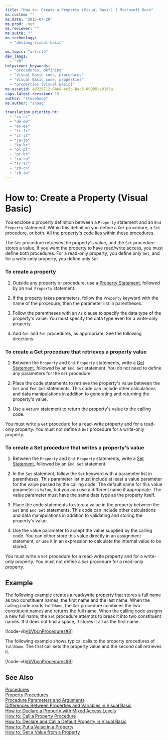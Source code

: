 ```yaml
---
title: "How to: Create a Property (Visual Basic) | Microsoft Docs"
ms.custom: ""
ms.date: "2015-07-20"
ms.prod: .net
ms.reviewer: ""
ms.suite: ""
ms.technology: 
  - "devlang-visual-basic"

ms.topic: "article"
dev_langs: 
  - "VB"
helpviewer_keywords: 
  - "procedures, defining"
  - "Visual Basic code, procedures"
  - "Visual Basic code, properties"
  - "properties [Visual Basic]"
ms.assetid: 4d229712-6be8-4c5c-bac5-06995ce9185a
caps.latest.revision: 15
author: "stevehoag"
ms.author: "shoag"

translation.priority.ht: 
  - "cs-cz"
  - "de-de"
  - "es-es"
  - "fr-fr"
  - "it-it"
  - "ja-jp"
  - "ko-kr"
  - "pl-pl"
  - "pt-br"
  - "ru-ru"
  - "tr-tr"
  - "zh-cn"
  - "zh-tw"
---
```

# How to: Create a Property (Visual Basic)
You enclose a property definition between a `Property` statement and an `End Property` statement. Within this definition you define a `Get` procedure, a `Set` procedure, or both. All the property's code lies within these procedures.  
  
 The `Get` procedure retrieves the property's value, and the `Set` procedure stores a value. If you want the property to have read/write access, you must define both procedures. For a read-only property, you define only `Get`, and for a write-only property, you define only `Set`.  
  
### To create a property  
  
1.  Outside any property or procedure, use a [Property Statement](../../../../visual-basic/language-reference/statements/property-statement.md), followed by an `End Property` statement.  
  
2.  If the property takes parameters, follow the `Property` keyword with the name of the procedure, then the parameter list in parentheses.  
  
3.  Follow the parentheses with an `As` clause to specify the data type of the property's value. You must specify the data type even for a write-only property.  
  
4.  Add `Get` and `Set` procedures, as appropriate. See the following directions.  
  
### To create a Get procedure that retrieves a property value  
  
1.  Between the `Property` and `End Property` statements, write a [Get Statement](../../../../visual-basic/language-reference/statements/get-statement.md), followed by an `End Get` statement. You do not need to define any parameters for the `Get` procedure.  
  
2.  Place the code statements to retrieve the property's value between the `Get` and `End Get` statements. This code can include other calculations and data manipulations in addition to generating and returning the property's value.  
  
3.  Use a `Return` statement to return the property's value to the calling code.  
  
 You must write a `Get` procedure for a read-write property and for a read-only property. You must not define a `Get` procedure for a write-only property.  
  
### To create a Set procedure that writes a property's value  
  
1.  Between the `Property` and `End Property` statements, write a [Set Statement](../../../../visual-basic/language-reference/statements/set-statement.md), followed by an `End Set` statement.  
  
2.  In the `Set` statement, follow the `Set` keyword with a parameter list in parentheses. This parameter list must include at least a value parameter for the value passed by the calling code. The default name for this value parameter is `Value`, but you can use a different name if appropriate. The value parameter must have the same data type as the property itself.  
  
3.  Place the code statements to store a value in the property between the `Set` and `End Set` statements. This code can include other calculations and data manipulations in addition to validating and storing the property's value.  
  
4.  Use the value parameter to accept the value supplied by the calling code. You can either store this value directly in an assignment statement, or use it in an expression to calculate the internal value to be stored.  
  
 You must write a `Set` procedure for a read-write property and for a write-only property. You must not define a `Set` procedure for a read-only property.  
  
## Example  
 The following example creates a read/write property that stores a full name as two constituent names, the first name and the last name. When the calling code reads `fullName`, the `Get` procedure combines the two constituent names and returns the full name. When the calling code assigns a new full name, the `Set` procedure attempts to break it into two constituent names. If it does not find a space, it stores it all as the first name.  
  
 [!code-vb[VbVbcnProcedures#8](./codesnippet/VisualBasic/how-to-create-a-property_1.vb)]  
  
 The following example shows typical calls to the property procedures of `fullName`. The first call sets the property value and the second call retrieves it.  
  
 [!code-vb[VbVbcnProcedures#9](./codesnippet/VisualBasic/how-to-create-a-property_2.vb)]  
  
## See Also  
 [Procedures](./procedures.md)   
 [Property Procedures](./property-procedures.md)   
 [Procedure Parameters and Arguments](./procedure-parameters-and-arguments.md)   
 [Differences Between Properties and Variables in Visual Basic](./differences-between-properties-and-variables.md)   
 [How to: Declare a Property with Mixed Access Levels](./how-to-declare-a-property-with-mixed-access-levels.md)   
 [How to: Call a Property Procedure](./how-to-call-a-property-procedure.md)   
 [How to: Declare and Call a Default Property in Visual Basic](./how-to-declare-and-call-a-default-property.md)   
 [How to: Put a Value in a Property](./how-to-put-a-value-in-a-property.md)   
 [How to: Get a Value from a Property](./how-to-get-a-value-from-a-property.md)